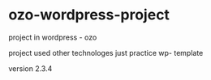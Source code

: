 # ozo-wordpress-project
project in wordpress - ozo

project used other technologes 
just practice 
wp- template

version 2.3.4